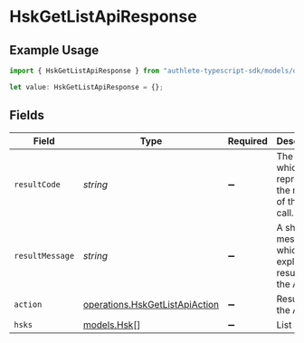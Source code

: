 # HskGetListApiResponse

## Example Usage

```typescript
import { HskGetListApiResponse } from "authlete-typescript-sdk/models/operations";

let value: HskGetListApiResponse = {};
```

## Fields

| Field                                                                            | Type                                                                             | Required                                                                         | Description                                                                      |
| -------------------------------------------------------------------------------- | -------------------------------------------------------------------------------- | -------------------------------------------------------------------------------- | -------------------------------------------------------------------------------- |
| `resultCode`                                                                     | *string*                                                                         | :heavy_minus_sign:                                                               | The code which represents the result of the API call.                            |
| `resultMessage`                                                                  | *string*                                                                         | :heavy_minus_sign:                                                               | A short message which explains the result of the API call.                       |
| `action`                                                                         | [operations.HskGetListApiAction](../../models/operations/hskgetlistapiaction.md) | :heavy_minus_sign:                                                               | Result of the API call                                                           |
| `hsks`                                                                           | [models.Hsk](../../models/hsk.md)[]                                              | :heavy_minus_sign:                                                               | List of HSK                                                                      |
